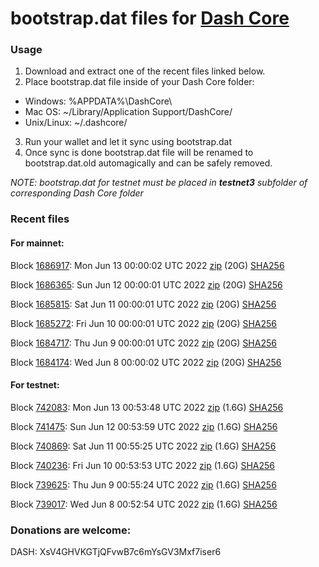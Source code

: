 # bootstrap.dat files for [Dash Core](https://github.com/dashpay/dash)

### Usage

1. Download and extract one of the recent files linked below.
2. Place bootstrap.dat file inside of your Dash Core folder:
 - Windows: %APPDATA%\DashCore\
 - Mac OS: ~/Library/Application Support/DashCore/
 - Unix/Linux: ~/.dashcore/
3. Run your wallet and let it sync using bootstrap.dat
4. Once sync is done bootstrap.dat file will be renamed to bootstrap.dat.old automagically and can be safely removed.

_NOTE: bootstrap.dat for testnet must be placed in **testnet3** subfolder of corresponding Dash Core folder_

### Recent files

#### For mainnet:

Block [1686917](https://insight.dash.org/insight/block/0000000000000015d58856b3466fe13d9efd8e2d507d1eeefa9646826f5e64d2): Mon Jun 13 00:00:02 UTC 2022 [zip](https://dash-bootstrap.ams3.digitaloceanspaces.com/mainnet/2022-06-13/bootstrap.dat.zip) (20G) [SHA256](https://dash-bootstrap.ams3.digitaloceanspaces.com/mainnet/2022-06-13/sha256.txt)

Block [1686365](https://insight.dash.org/insight/block/0000000000000000c2d5eed1da253a5373b49f6db08432ed4cdcbc3128391050): Sun Jun 12 00:00:01 UTC 2022 [zip](https://dash-bootstrap.ams3.digitaloceanspaces.com/mainnet/2022-06-12/bootstrap.dat.zip) (20G) [SHA256](https://dash-bootstrap.ams3.digitaloceanspaces.com/mainnet/2022-06-12/sha256.txt)

Block [1685815](https://insight.dash.org/insight/block/00000000000000032daeff1bdf51cef4ca780068763f689f1b1ad26713b71d1f): Sat Jun 11 00:00:01 UTC 2022 [zip](https://dash-bootstrap.ams3.digitaloceanspaces.com/mainnet/2022-06-11/bootstrap.dat.zip) (20G) [SHA256](https://dash-bootstrap.ams3.digitaloceanspaces.com/mainnet/2022-06-11/sha256.txt)

Block [1685272](https://insight.dash.org/insight/block/000000000000000cb991a63c213734d6c5b8db70292fcd6e2494c712ed407896): Fri Jun 10 00:00:01 UTC 2022 [zip](https://dash-bootstrap.ams3.digitaloceanspaces.com/mainnet/2022-06-10/bootstrap.dat.zip) (20G) [SHA256](https://dash-bootstrap.ams3.digitaloceanspaces.com/mainnet/2022-06-10/sha256.txt)

Block [1684717](https://insight.dash.org/insight/block/000000000000000f0b4311d397bf832054599a1a97e33c54af222651364b57fb): Thu Jun  9 00:00:01 UTC 2022 [zip](https://dash-bootstrap.ams3.digitaloceanspaces.com/mainnet/2022-06-09/bootstrap.dat.zip) (20G) [SHA256](https://dash-bootstrap.ams3.digitaloceanspaces.com/mainnet/2022-06-09/sha256.txt)

Block [1684174](https://insight.dash.org/insight/block/00000000000000016487b8d436fa6bffd3cec6733d6391d75ff33b898f4df615): Wed Jun  8 00:00:02 UTC 2022 [zip](https://dash-bootstrap.ams3.digitaloceanspaces.com/mainnet/2022-06-08/bootstrap.dat.zip) (20G) [SHA256](https://dash-bootstrap.ams3.digitaloceanspaces.com/mainnet/2022-06-08/sha256.txt)


#### For testnet:

Block [742083](https://testnet-insight.dashevo.org/insight/block/0000008ab249e040a8c65dfc66f34e6ccfab46221a1ac87a58d591c895fe5421): Mon Jun 13 00:53:48 UTC 2022 [zip](https://dash-bootstrap.ams3.digitaloceanspaces.com/testnet/2022-06-13/bootstrap.dat.zip) (1.6G) [SHA256](https://dash-bootstrap.ams3.digitaloceanspaces.com/testnet/2022-06-13/sha256.txt)

Block [741475](https://testnet-insight.dashevo.org/insight/block/000000b7bc1c68b74b8d8b48a9a7be7a07d30442e79c0e3444c31c8f6cc4d05f): Sun Jun 12 00:53:59 UTC 2022 [zip](https://dash-bootstrap.ams3.digitaloceanspaces.com/testnet/2022-06-12/bootstrap.dat.zip) (1.6G) [SHA256](https://dash-bootstrap.ams3.digitaloceanspaces.com/testnet/2022-06-12/sha256.txt)

Block [740869](https://testnet-insight.dashevo.org/insight/block/00000096f94fd447fc3c50e20ce9854a93a78f9ce216b26388baaaf26340704e): Sat Jun 11 00:55:25 UTC 2022 [zip](https://dash-bootstrap.ams3.digitaloceanspaces.com/testnet/2022-06-11/bootstrap.dat.zip) (1.6G) [SHA256](https://dash-bootstrap.ams3.digitaloceanspaces.com/testnet/2022-06-11/sha256.txt)

Block [740236](https://testnet-insight.dashevo.org/insight/block/000001e577cc1eba0eb02bf5e8b3a9d4d4f5ca7924247777553c2b74e01cf2cb): Fri Jun 10 00:53:53 UTC 2022 [zip](https://dash-bootstrap.ams3.digitaloceanspaces.com/testnet/2022-06-10/bootstrap.dat.zip) (1.6G) [SHA256](https://dash-bootstrap.ams3.digitaloceanspaces.com/testnet/2022-06-10/sha256.txt)

Block [739625](https://testnet-insight.dashevo.org/insight/block/000000c4f53efe4211aa9fa05f171b9bed7f26fe5cd05650ceeee05e21bceda4): Thu Jun  9 00:55:24 UTC 2022 [zip](https://dash-bootstrap.ams3.digitaloceanspaces.com/testnet/2022-06-09/bootstrap.dat.zip) (1.6G) [SHA256](https://dash-bootstrap.ams3.digitaloceanspaces.com/testnet/2022-06-09/sha256.txt)

Block [739017](https://testnet-insight.dashevo.org/insight/block/00000044c87375eb7b30bf5832fd4b3ab9165ae16532596872fb9ac1aa032600): Wed Jun  8 00:52:54 UTC 2022 [zip](https://dash-bootstrap.ams3.digitaloceanspaces.com/testnet/2022-06-08/bootstrap.dat.zip) (1.6G) [SHA256](https://dash-bootstrap.ams3.digitaloceanspaces.com/testnet/2022-06-08/sha256.txt)


### Donations are welcome:

DASH: XsV4GHVKGTjQFvwB7c6mYsGV3Mxf7iser6
